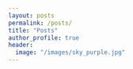```yaml
---
layout: posts
permalink: /posts/
title: "Posts"
author_profile: true
header:
  image: "/images/sky_purple.jpg"
---
```



